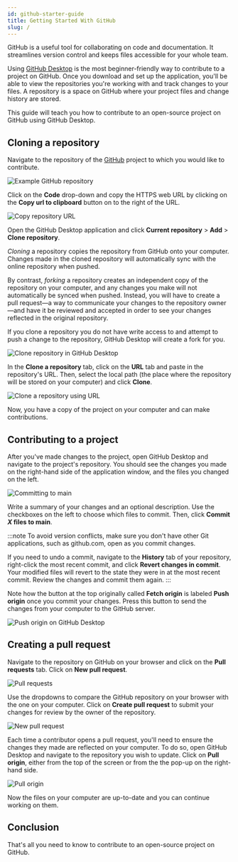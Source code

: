 ```yaml
---
id: github-starter-guide
title: Getting Started With GitHub
slug: /
---
```


GitHub is a useful tool for collaborating on code and documentation. It streamlines version control and keeps files accessible for your whole team.

Using [GitHub Desktop](https://desktop.github.com/download/) is the most beginner-friendly way to contribute to a project on GitHub. Once you download and set up the application, you'll be able to view the repositories you're working with and track changes to your files. A repository is a space on GitHub where your project files and change history are stored.

This guide will teach you how to contribute to an open-source project on GitHub using GitHub Desktop.

## Cloning a repository

Navigate to the repository of the [GitHub](https://github.com/) project to which you would like to contribute.

![Example GitHub repository](/img/images/github-repo.png)

Click on the **Code** drop-down and copy the HTTPS web URL by clicking on the **Copy url to clipboard** button on to the right of the URL.

![Copy repository URL](/img/images/get-repo-url.png)

Open the GitHub Desktop application and click **Current repository** > **Add** > **Clone repository**.

*Cloning* a repository copies the repository from GitHub onto your computer. Changes made in the cloned repository will automatically sync with the online repository when pushed.

By contrast, *forking* a repository creates an independent copy of the repository on your computer, and any changes you make will not automatically be synced when pushed. Instead, you will have to create a pull request—a way to communicate your changes to the repository owner—and have it be reviewed and accepted in order to see your changes reflected in the original repository.

If you clone a repository you do not have write access to and attempt to push a change to the repository, GitHub Desktop will create a fork for you.

![Clone repository in GitHub Desktop](/img/images/github-desktop.png)

In the **Clone a repository** tab, click on the **URL** tab and paste in the repository's URL. Then, select the local path (the place where the repository will be stored on your computer) and click **Clone**.

![Clone a repository using URL](/img/images/clone-in-github-desktop.png)

Now, you have a copy of the project on your computer and can make contributions.

## Contributing to a project

After you've made changes to the project, open GitHub Desktop and navigate to the project's repository. You should see the changes you made on the right-hand side of the application window, and the files you changed on the left.

![Committing to main](/img/images/commit-to-main.png)

Write a summary of your changes and an optional description. Use the checkboxes on the left to choose which files to commit. Then, click **Commit *X* files to main**.

:::note
To avoid version conflicts, make sure you don't have other Git applications, such as github.com, open as you commit changes.

If you need to undo a commit, navigate to the **History** tab of your repository, right-click the most recent commit, and click **Revert changes in commit**. Your modified files will revert to the state they were in at the most recent commit. Review the changes and commit them again.
:::

Note how the button at the top originally called **Fetch origin** is labeled **Push origin** once you commit your changes. Press this button to send the changes from your computer to the GitHub server.

![Push origin on GitHub Desktop](/img/images/push-origin.png)

## Creating a pull request

Navigate to the repository on GitHub on your browser and click on the **Pull requests** tab. Click on **New pull request**.

![Pull requests](/img/images/pull-request.png)

Use the dropdowns to compare the GitHub repository on your browser with the one on your computer. Click on **Create pull request** to submit your changes for review by the owner of the repository.

![New pull request](/img/images/new-pull-request.png)

Each time a contributor opens a pull request, you'll need to ensure the changes they made are reflected on your computer. To do so, open GitHub Desktop and navigate to the repository you wish to update. Click on **Pull origin**, either from the top of the screen or from the the pop-up on the right-hand side.

![Pull origin](/img/images/pull-origin.png)

Now the files on your computer are up-to-date and you can continue working on them.

## Conclusion

That's all you need to know to contribute to an open-source project on GitHub.

